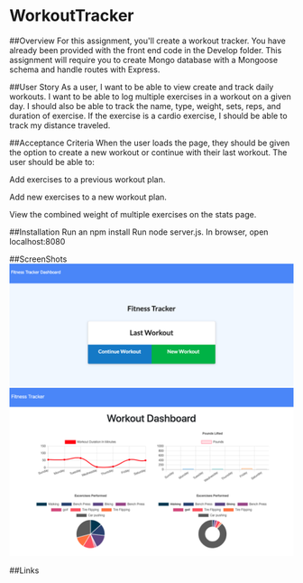 # WorkoutTracker

##Overview
For this assignment, you'll create a workout tracker. You have already been provided with the front end code in the Develop folder. This assignment will require you to create Mongo database with a Mongoose schema and handle routes with Express.

##User Story
As a user, I want to be able to view create and track daily workouts. I want to be able to log multiple exercises in a workout on a given day. I should also be able to track the name, type, weight, sets, reps, and duration of exercise. If the exercise is a cardio exercise, I should be able to track my distance traveled.

##Acceptance Criteria
When the user loads the page, they should be given the option to create a new workout or continue with their last workout.
The user should be able to:

Add exercises to a previous workout plan.

Add new exercises to a new workout plan.

View the combined weight of multiple exercises on the stats page.

##Installation
Run an npm install Run node server.js. In browser, open localhost:8080

##ScreenShots
<img src="HomePage.png" alt="Home Page Screenshot">
<img src="Dashboard.png" alt="Dashboard Screenshot">

##Links